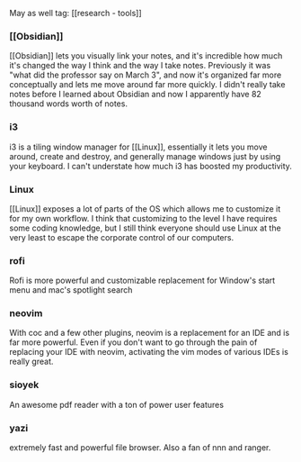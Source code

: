 May as well tag: [[research - tools]]

### [[Obsidian]]

[[Obsidian]] lets you visually link your notes, and it's incredible how much it's changed the way I think and the way I take notes. Previously it was "what did the professor say on March 3", and now it's organized far more conceptually and lets me move around far more quickly. I didn't really take notes before I learned about Obsidian and now I apparently have 82 thousand words worth of notes. 

### i3

i3 is a tiling window manager for [[Linux]], essentially it lets you move around, create and destroy, and generally manage windows just by using your keyboard. I can't understate how much i3 has boosted my productivity.

### Linux

[[Linux]] exposes a lot of parts of the OS which allows me to customize it for my own workflow. I think that customizing to the level I have requires some coding knowledge, but I still think everyone should use Linux at the very least to escape the corporate control of our computers.

### rofi

Rofi is more powerful and customizable replacement for Window's start menu and mac's spotlight search

### neovim

With coc and a few other plugins, neovim is a replacement for an IDE and is far more powerful. Even if you don't want to go through the pain of replacing your IDE with neovim, activating the vim modes of various IDEs is really great.

### sioyek

An awesome pdf reader with a ton of power user features

### yazi

extremely fast and powerful file browser. Also a fan of nnn and ranger.
